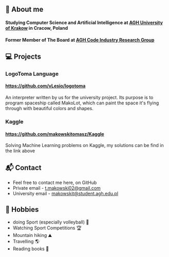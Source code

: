 ## 💬 About me
#### Studying Computer Science and Artificial Intelligence at [AGH University of Krakow](https://www.agh.edu.pl) in Cracow, Poland
#### Former Member of The Board at [AGH Code Industry Research Group](https://www.skn.agh.edu.pl/kolo/agh-code-industry-coin/)

## :computer: Projects

### LogoToma Language
#### https://github.com/vLesio/logotoma
An interpreter written by us for the university project. Its purpose is to program spaceship called MakoLot, which can paint the space it's flying through with beautiful colors and shapes.
### Kaggle
#### https://github.com/makowskitomasz/Kaggle
Solving Machine Learning problems on Kaggle, my solutions can be find in the link above
## 📬 Contact
- Feel free to contact me here, on GitHub
- Private email - t.makowski02@gmail.com
- University email - makowskit@student.agh.edu.pl
## 🧗 Hobbies
- doing Sport (especially volleyball) 🏐
- Watching Sport Competitions 🏆
- Mountain hiking ⛰️
- Travelling 🌎
- Reading books 📖
